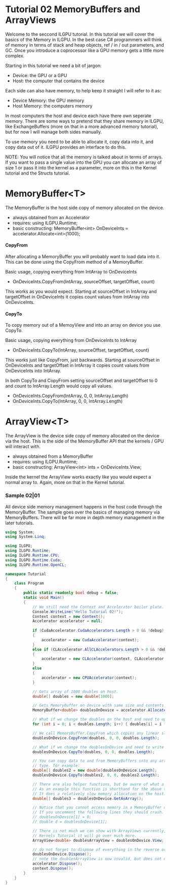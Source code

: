 ﻿# Tutorial 02 MemoryBuffers and ArrayViews

Welcome to the seccond ILGPU tutorial. In this tutorial we will cover the basics
 of the Memory in ILGPU. In the best case C# programmers will think of memory 
in terms of stack and heap objects, ref / in / out parameters, and GC. Once you
introduce a coprocessor like a GPU memory gets a little more complex. 

Starting in this tutorial we need a bit of jargon:

* Device: the GPU or a GPU
* Host: the computer that contains the device

Each side can also have memory, to help keep it straight I will refer to it as:

* Device Memory: the GPU memory
* Host Memory: the computers memory

In most computers the host and device each have there own seperate memory. There are some ways
to pretend that they share memory in ILGPU, like ExchangeBuffers (more on that in a more advanced 
memory tutorial), but for now I will manage both sides manually.

To use memory you need to be able to allocate it, copy data into it, and copy data out of it.
ILGPU provides an interface to do this. 

NOTE: You will notice that all the memory is talked about in terms of arrays. If you want to pass 
a single value into the GPU you can allocate an array of size 1 or pass it into the kernel as a 
parameter, more on this in the Kernel tutorial and the Structs tutorial.

# MemoryBuffer\<T\>
The MemoryBuffer is the host side copy of memory allocated on the device. 

* always obtained from an Accelerator
* requires: using ILGPU.Runtime;
* basic constructing: MemoryBuffer\<int\> OnDeviceInts = accelerator.Allocate\<int\>(1000);

#### CopyFrom
After allocating a MemoryBuffer you will probably want to load data into it. This can be done 
using the CopyFrom method of a MemoryBuffer.

Basic usage, copying everything from IntArray to OnDeviceInts
* OnDeviceInts.CopyFrom(IntArray, sourceOffset, targetOffset, count)

This works as you would expect. Starting at sourceOffset in IntArray and targetOffset in OnDeviceInts it 
copies count values from IntArray into OnDeviceInts.

#### CopyTo
To copy memory out of a MemoyView and into an array on device you use CopyTo.

Basic usage, copying everything from OnDeviceInts to IntArray
* OnDeviceInts.CopyTo(IntArray, sourceOffset, targetOffset, count)

This works just like CopyFrom, just backwards. Starting at sourceOffset in OnDeviceInts and targetOffset in IntArray it 
copies count values from OnDeviceInts into IntArray.

In both CopyTo and CopyFrom setting sourceOffset and targetOffset to 0 and count to IntArray.Length would copy all
values.
* OnDeviceInts.CopyFrom(IntArray, 0, 0, IntArray.Length)
* OnDeviceInts.CopyTo(IntArray, 0, 0, IntArray.Length)


# ArrayView\<T\>
The ArrayView is the device side copy of memory allocated on the device via the host. This is the side of the MemoryBuffer
API that the kernels / GPU will interact with.

* always obtained from a MemoryBuffer
* requires: using ILGPU.Runtime;
* basic constructing: ArrayView\<int\> ints = OnDeviceInts.View;

Inside the kernel the ArrayView works exactly like you would expect a normal array to. Again, more on that in the 
Kernel tutorial.

### Sample 02|01
All device side memory management happens in the host code through the MemoryBuffer.
The sample goes over the basics of managing memory via MemoryBuffers. There will be far more
in depth memory management in the later tutorials.

```C#
using System;
using System.Linq;

using ILGPU;
using ILGPU.Runtime;
using ILGPU.Runtime.CPU;
using ILGPU.Runtime.Cuda;
using ILGPU.Runtime.OpenCL;

namespace Tutorial
{
    class Program
    {
        public static readonly bool debug = false;
        static void Main()
        {
            // We still need the Context and Accelerator boiler plate.
            Console.WriteLine("Hello Tutorial 02!");
            Context context = new Context();
            Accelerator accelerator = null;
            
            if (CudaAccelerator.CudaAccelerators.Length > 0 && !debug)
            {
                accelerator = new CudaAccelerator(context);
            }
            else if (CLAccelerator.AllCLAccelerators.Length > 0 && !debug)
            {
                accelerator = new CLAccelerator(context, CLAccelerator.AllCLAccelerators.FirstOrDefault());
            }
            else
            {
                accelerator = new CPUAccelerator(context);
            }

            // Gets array of 1000 doubles on host.
            double[] doubles = new double[1000];

            // Gets MemoryBuffer on device with same size and contents as doubles.
            MemoryBuffer<double> doublesOnDevice = accelerator.Allocate<double>(doubles);

            // What if we change the doubles on the host and need to update the device side memory?
            for (int i = 0; i < doubles.Length; i++) { doubles[i] = i * Math.PI; }

            // We call MemoryBuffer.CopyFrom which copies any linear slice of doubles into the device side memory.
            doublesOnDevice.CopyFrom(doubles, 0, 0, doubles.Length);

            // What if we change the doublesOnDevice and need to write that data into host memory?
            doublesOnDevice.CopyTo(doubles, 0, 0, doubles.Length);

            // You can copy data to and from MemoryBuffers into any array / span / memorybuffer that allocates the same
            // type. for example:
            double[] doubles2 = new double[doublesOnDevice.Length];
            doublesOnDevice.CopyTo(doubles2, 0, 0, doubles2.Length);

            // There are also helper functions, but be aware of what a function does.
            // As an example this function is shorthand for the above two lines.
            // It does a relatively slow memory allocation on the host.
            double[] doubles3 = doublesOnDevice.GetAsArray();

            // Notice that you cannot access memory in a MemoryBuffer or an ArrayView from host code.
            // If you uncomment the following lines they should crash.
            // doublesOnDevice[1] = 0;
            // double d = doublesOnDevice[1];

            // There is not much we can show with ArrayViews currently, but in the 
            // Kernels Tutorial it will go over much more.
            ArrayView<double> doublesArrayView = doublesOnDevice.View;

            // do not forget to dispose of everything in the reverse order you constructed it.
            doublesOnDevice.Dispose(); 
            // note the doublesArrayView is now invalid, but does not need to be disposed.
            accelerator.Dispose();
            context.Dispose();
        }
    }
}
```